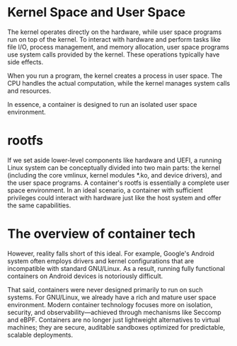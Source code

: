 # Kernel Space and User Space

The kernel operates directly on the hardware, while user space programs run on top of the kernel. To interact with hardware and perform tasks like file I/O, process management, and memory allocation, user space programs use system calls provided by the kernel. These operations typically have side effects.

When you run a program, the kernel creates a process in user space. The CPU handles the actual computation, while the kernel manages system calls and resources.

In essence, a container is designed to run an isolated user space environment.

# rootfs
If we set aside lower-level components like hardware and UEFI, a running Linux system can be conceptually divided into two main parts: the kernel (including the core vmlinux, kernel modules *.ko, and device drivers), and the user space programs. A container's rootfs is essentially a complete user space environment. In an ideal scenario, a container with sufficient privileges could interact with hardware just like the host system and offer the same capabilities.

# The overview of container tech
However, reality falls short of this ideal. For example, Google's Android system often employs drivers and kernel configurations that are incompatible with standard GNU/Linux. As a result, running fully functional containers on Android devices is notoriously difficult.

That said, containers were never designed primarily to run on such systems. For GNU/Linux, we already have a rich and mature user space environment. Modern container technology focuses more on isolation, security, and observability—achieved through mechanisms like Seccomp and eBPF. Containers are no longer just lightweight alternatives to virtual machines; they are secure, auditable sandboxes optimized for predictable, scalable deployments.